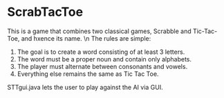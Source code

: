 # ScrabTacToe
This is a game that combines two classical games, Scrabble and Tic-Tac-Toe, and hxence its name. \n
The rules are simple:
1. The goal is to create a word consisting of at least 3 letters.
2. The word must be a proper noun and contain only alphabets.
3. The player must alternate between consonants and vowels.
4. Everything else remains the same as Tic Tac Toe.

STTgui.java lets the user to play against the AI via GUI.
